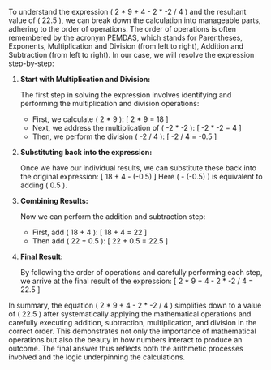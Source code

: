 To understand the expression \( 2 * 9 + 4 - 2 * -2 / 4 \) and the resultant value of \( 22.5 \), we can break down the calculation into manageable parts, adhering to the order of operations. The order of operations is often remembered by the acronym PEMDAS, which stands for Parentheses, Exponents, Multiplication and Division (from left to right), Addition and Subtraction (from left to right). In our case, we will resolve the expression step-by-step:

1. **Start with Multiplication and Division:**
   
   The first step in solving the expression involves identifying and performing the multiplication and division operations:

   - First, we calculate \( 2 * 9 \):
     \[
     2 * 9 = 18
     \]
   - Next, we address the multiplication of \( -2 * -2 \):
     \[
     -2 * -2 = 4
     \]
   - Then, we perform the division \( -2 / 4 \):
     \[
     -2 / 4 = -0.5
     \]

2. **Substituting back into the expression:**
   
   Once we have our individual results, we can substitute these back into the original expression:
   \[
   18 + 4 - (-0.5)
   \]
   Here \( - (-0.5) \) is equivalent to adding \( 0.5 \). 

3. **Combining Results:**
   
   Now we can perform the addition and subtraction step:
   - First, add \( 18 + 4 \):
     \[
     18 + 4 = 22
     \]
   - Then add \( 22 + 0.5 \):
     \[
     22 + 0.5 = 22.5
     \]

4. **Final Result:**
   
   By following the order of operations and carefully performing each step, we arrive at the final result of the expression:
   \[
   2 * 9 + 4 - 2 * -2 / 4 = 22.5
   \]

In summary, the equation \( 2 * 9 + 4 - 2 * -2 / 4 \) simplifies down to a value of \( 22.5 \) after systematically applying the mathematical operations and carefully executing addition, subtraction, multiplication, and division in the correct order. This demonstrates not only the importance of mathematical operations but also the beauty in how numbers interact to produce an outcome. The final answer thus reflects both the arithmetic processes involved and the logic underpinning the calculations.